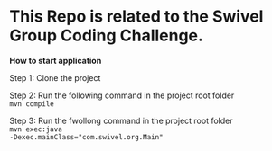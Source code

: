 # This Repo is related to the Swivel Group Coding Challenge.

**How to start application**

Step 1: 
Clone the project

Step 2: 
Run the following command in the project root folder
<br><code>mvn compile</code>

Step 3: Run the fwollong command in the project root folder
<br><code>mvn exec:java -Dexec.mainClass="com.swivel.org.Main"</code>